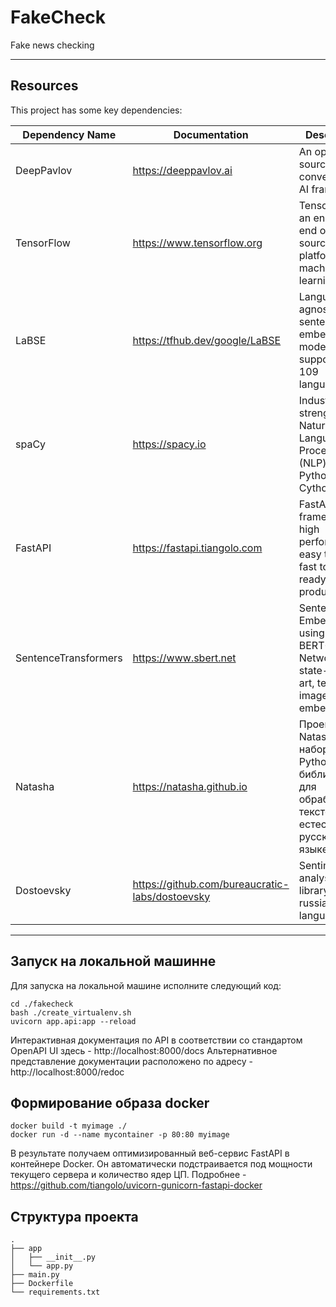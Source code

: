 # FakeCheck

Fake news checking

---

## Resources
This project has some key dependencies:

| Dependency Name      | Documentation                                   | Description                                                                                     |
|----------------------|-------------------------------------------------|-------------------------------------------------------------------------------------------------|
| DeepPavlov           | https://deeppavlov.ai                           | An open source conversational AI framework                                                      |
| TensorFlow           | https://www.tensorflow.org                      | TensorFlow is an end-to-end open source platform for machine learning                           |
| LaBSE                | https://tfhub.dev/google/LaBSE                  | Language-agnostic BERT sentence embedding model supporting 109 languages                        |
| spaCy                | https://spacy.io                                | Industrial-strength Natural Language Processing (NLP) with Python and Cython                    |
| FastAPI              | https://fastapi.tiangolo.com                    | FastAPI framework, high performance, easy to learn, fast to code, ready for production          |
| SentenceTransformers | https://www.sbert.net                           | Sentence Embeddings using Siamese BERT-Networks for state-of-the-art, text and image embeddings |
| Natasha              | https://natasha.github.io                       | Проект Natasha — набор Python-библиотек для обработки текстов на естественном русском языке     |
| Dostoevsky           | https://github.com/bureaucratic-labs/dostoevsky | Sentiment analysis library for russian language                                                 |
---

## Запуск на локальной машинне

Для запуска на локальной машине исполните следующий код:
```
cd ./fakecheck
bash ./create_virtualenv.sh
uvicorn app.api:app --reload
```
Интерактивная документация по API в соответствии со стандартом OpenAPI UI здесь - http://localhost:8000/docs
Альтернативное представление документации расположено по адресу - http://localhost:8000/redoc

## Формирование образа docker
```
docker build -t myimage ./
docker run -d --name mycontainer -p 80:80 myimage
```
В результате получаем оптимизированный веб-сервис FastAPI в контейнере Docker. 
Он автоматически подстраивается под мощности текущего сервера и количество ядер ЦП.
Подробнее - https://github.com/tiangolo/uvicorn-gunicorn-fastapi-docker

## Структура проекта
```
.
├── app
│   ├── __init__.py
│   └── app.py
├── main.py
├── Dockerfile
└── requirements.txt
```

